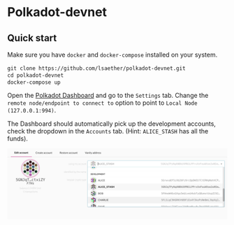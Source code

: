 # Polkadot-devnet

## Quick start

Make sure you have `docker` and `docker-compose` installed on your system.

```
git clone https://github.com/lsaether/polkadot-devnet.git
cd polkadot-devnet
docker-compose up
```

Open the [Polkadot Dashboard](https://polkadot.js.org/apps) and go to the `Settings` tab. Change the `remote node/endpoint to connect to` option to point to `Local Node (127.0.0.1:994)`.

The Dashboard should automatically pick up the development accounts, check the dropdown in the `Accounts` tab. (Hint: `ALICE_STASH` has all the funds).

![alice has all the funds](./alice-has-the-funds.png)